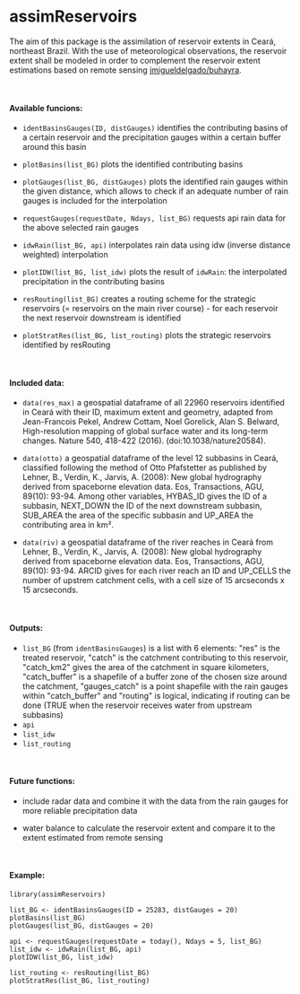 # assimReservoirs

The aim of this package is the assimilation of reservoir extents in Ceará, northeast Brazil. 
With the use of meteorological observations, the reservoir extent shall be modeled in order to complement the reservoir extent estimations based on remote sensing [jmigueldelgado/buhayra](https://github.com/jmigueldelgado/buhayra). 

<br>

#### Available funcions:

- ```identBasinsGauges(ID, distGauges)``` identifies the contributing basins of a certain reservoir and the precipitation gauges within a certain buffer around this basin

- ```plotBasins(list_BG)``` plots the identified contributing basins

- ```plotGauges(list_BG, distGauges)``` plots the identified rain gauges within the given distance, which allows to check if an adequate number of rain gauges is included for the interpolation 

- ```requestGauges(requestDate, Ndays, list_BG)``` requests api rain data for the above selected rain gauges

- ```idwRain(list_BG, api)``` interpolates rain data using idw (inverse distance weighted) interpolation

- ```plotIDW(list_BG, list_idw)``` plots the result of ```idwRain```: the interpolated precipitation in the contributing basins

- ```resRouting(list_BG)``` creates a routing scheme for the strategic reservoirs (= reservoirs on the main river course) - for each reservoir the next reservoir downstream is identified

- ```plotStratRes(list_BG, list_routing)``` plots the strategic reservoirs identified by resRouting

<br>

#### Included data:
- ```data(res_max)``` a geospatial dataframe of all 22960 reservoirs identified in Ceará with their ID, maximum extent and geometry, adapted from  Jean-Francois Pekel, Andrew Cottam, Noel Gorelick, Alan S. Belward, High-resolution mapping of global surface water and its long-term changes. Nature 540, 418-422 (2016). (doi:10.1038/nature20584).

- ```data(otto)``` a geospatial dataframe of the level 12 subbasins in  Ceará, classified following the method of Otto Pfafstetter as published by Lehner, B., Verdin, K., Jarvis, A. (2008): New global hydrography derived from spaceborne elevation data. Eos, Transactions, AGU, 89(10): 93-94. Among other variables, HYBAS_ID gives the ID of a subbasin, NEXT_DOWN the ID of the next downstream subbasin, SUB_AREA the area of the specific subbasin and UP_AREA the contributing area in km².

- ```data(riv)``` a geospatial dataframe of the river reaches in Ceará from Lehner, B., Verdin, K., Jarvis, A. (2008): New global hydrography derived from spaceborne elevation data. Eos, Transactions, AGU, 89(10): 93-94. ARCID gives for each river reach an ID and UP_CELLS the number of upstrem catchment cells, with a cell size of 15 arcseconds x 15 arcseconds. 


<br>

#### Outputs:

- ```list_BG``` (from ```identBasinsGauges```) is a list with 6 elements: "res" is the treated reservoir, "catch" is the catchment contributing to this reservoir, "catch_km2" gives the area of the catchment in square kilometers, "catch_buffer" is a shapefile of a buffer zone of the chosen size around the catchment, "gauges_catch" is a point shapefile with the rain gauges within "catch_buffer" and "routing" is logical, indicating if routing can be done (TRUE when the reservoir receives water from upstream subbasins)
- ```api```
- ```list_idw```
- ```list_routing```

<br>

#### Future functions:

- include radar data and combine it with the data from the rain gauges for more reliable precipitation data

- water balance to calculate the reservoir extent and compare it to the extent estimated from remote sensing

<br>

#### Example:

```
library(assimReservoirs)

list_BG <- identBasinsGauges(ID = 25283, distGauges = 20)
plotBasins(list_BG)
plotGauges(list_BG, distGauges = 20)

api <- requestGauges(requestDate = today(), Ndays = 5, list_BG)
list_idw <- idwRain(list_BG, api)
plotIDW(list_BG, list_idw)

list_routing <- resRouting(list_BG)
plotStratRes(list_BG, list_routing)
```
<br>

